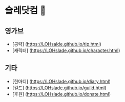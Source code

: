 # 슬레닷컴 👋

## 영가브
- [공략] (https://LOHsalde.github.io/tip.html)
- [캐릭터] (https://LOHslade.github.io/character.html)

## 기타
- [한마디] (https://LOHslade.github.io/diary.html)
- [길드] (https://LOHslade.github.io/guild.html)
- [후원] (https://LOHslade.github.io/donate.html)
